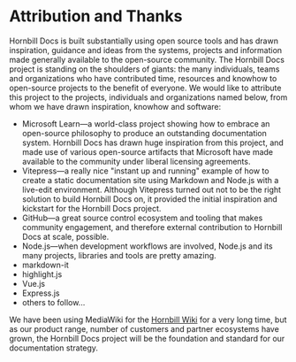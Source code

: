 # Attribution and Thanks

Hornbill Docs is built substantially using open source tools and has drawn inspiration, guidance and ideas from the  systems, projects and information made generally available to the open-source community. The Hornbill Docs project is standing on the shoulders of giants: the many individuals, teams and organizations who have contributed time, resources and knowhow to open-source projects to the benefit of everyone. We would like to attribute this project to the projects, individuals and organizations named below, from whom we have drawn inspiration, knowhow and software:

* Microsoft Learn—a world-class project showing how to embrace an open-source philosophy to produce an outstanding documentation system. Hornbill Docs has drawn huge inspiration from this project, and made use of various open-source artifacts that Microsoft have made available to the community under liberal licensing agreements. 
* Vitepress—a really nice "instant up and running" example of how to create a static documentation site using Markdown and Node.js with a live-edit environment. Although Vitepress turned out not to be the right solution to build Hornbill Docs on, it provided the initial inspiration and kickstart for the Hornbill Docs project. 
* GitHub—a great source control ecosystem and tooling that makes community engagement, and therefore external contribution to Hornbill Docs at scale, possible. 
* Node.js—when development workflows are involved, Node.js and its many projects, libraries and tools are pretty amazing.
* markdown-it
* highlight.js
* Vue.js
* Express.js 
* others to follow... 

We have been using MediaWiki for the [Hornbill Wiki](https://wiki.hornbill.com) for a very long time, but as our product range, number of customers and partner ecosystems have grown, the Hornbill Docs project will be the foundation and standard for our documentation strategy. 


